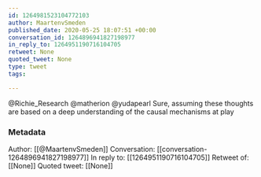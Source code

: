 ```yaml
---
id: 1264981523104772103
author: MaartenvSmeden
published_date: 2020-05-25 18:07:51 +00:00
conversation_id: 1264896941827198977
in_reply_to: 1264951190716104705
retweet: None
quoted_tweet: None
type: tweet
tags:

---
```


@Richie_Research @matherion @yudapearl Sure, assuming these thoughts are based on a deep understanding of the causal mechanisms at play

### Metadata

Author: [[@MaartenvSmeden]]
Conversation: [[conversation-1264896941827198977]]
In reply to: [[1264951190716104705]]
Retweet of: [[None]]
Quoted tweet: [[None]]
